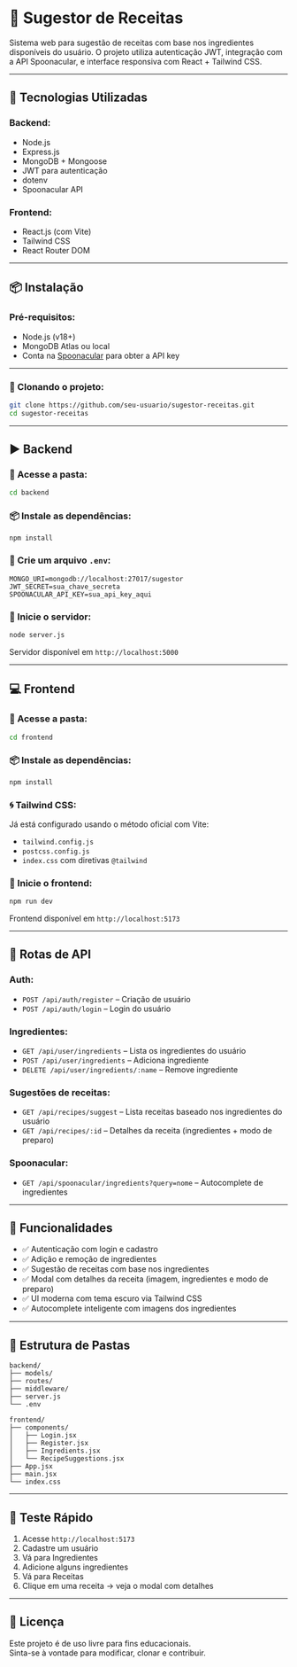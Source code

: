 # 🥗 Sugestor de Receitas

Sistema web para sugestão de receitas com base nos ingredientes disponíveis do usuário. O projeto utiliza autenticação JWT, integração com a API Spoonacular, e interface responsiva com React + Tailwind CSS.

---

## 🔧 Tecnologias Utilizadas

### Backend:
- Node.js
- Express.js
- MongoDB + Mongoose
- JWT para autenticação
- dotenv
- Spoonacular API

### Frontend:
- React.js (com Vite)
- Tailwind CSS
- React Router DOM

---

## 📦 Instalação

### Pré-requisitos:
- Node.js (v18+)
- MongoDB Atlas ou local
- Conta na [Spoonacular](https://spoonacular.com/food-api) para obter a API key

---

### 📁 Clonando o projeto:

```bash
git clone https://github.com/seu-usuario/sugestor-receitas.git
cd sugestor-receitas
```

---

## ▶️ Backend

### 📁 Acesse a pasta:
```bash
cd backend
```

### 📦 Instale as dependências:
```bash
npm install
```

### 📄 Crie um arquivo `.env`:
```env
MONGO_URI=mongodb://localhost:27017/sugestor
JWT_SECRET=sua_chave_secreta
SPOONACULAR_API_KEY=sua_api_key_aqui
```

### 🚀 Inicie o servidor:
```bash
node server.js
```

Servidor disponível em `http://localhost:5000`

---

## 💻 Frontend

### 📁 Acesse a pasta:
```bash
cd frontend
```

### 📦 Instale as dependências:
```bash
npm install
```

### 🌀 Tailwind CSS:
Já está configurado usando o método oficial com Vite:
- `tailwind.config.js`
- `postcss.config.js`
- `index.css` com diretivas `@tailwind`

### 🚀 Inicie o frontend:
```bash
npm run dev
```

Frontend disponível em `http://localhost:5173`

---

## 🔐 Rotas de API

### Auth:
- `POST /api/auth/register` – Criação de usuário
- `POST /api/auth/login` – Login do usuário

### Ingredientes:
- `GET /api/user/ingredients` – Lista os ingredientes do usuário
- `POST /api/user/ingredients` – Adiciona ingrediente
- `DELETE /api/user/ingredients/:name` – Remove ingrediente

### Sugestões de receitas:
- `GET /api/recipes/suggest` – Lista receitas baseado nos ingredientes do usuário
- `GET /api/recipes/:id` – Detalhes da receita (ingredientes + modo de preparo)

### Spoonacular:
- `GET /api/spoonacular/ingredients?query=nome` – Autocomplete de ingredientes

---

## 📸 Funcionalidades

- ✅ Autenticação com login e cadastro
- ✅ Adição e remoção de ingredientes
- ✅ Sugestão de receitas com base nos ingredientes
- ✅ Modal com detalhes da receita (imagem, ingredientes e modo de preparo)
- ✅ UI moderna com tema escuro via Tailwind CSS
- ✅ Autocomplete inteligente com imagens dos ingredientes

---

## 📂 Estrutura de Pastas

```
backend/
├── models/
├── routes/
├── middleware/
├── server.js
└── .env

frontend/
├── components/
│   ├── Login.jsx
│   ├── Register.jsx
│   ├── Ingredients.jsx
│   └── RecipeSuggestions.jsx
├── App.jsx
├── main.jsx
└── index.css
```

---

## 🧪 Teste Rápido

1. Acesse `http://localhost:5173`
2. Cadastre um usuário
3. Vá para Ingredientes
4. Adicione alguns ingredientes
5. Vá para Receitas
6. Clique em uma receita → veja o modal com detalhes

---

## 📄 Licença

Este projeto é de uso livre para fins educacionais.  
Sinta-se à vontade para modificar, clonar e contribuir.
